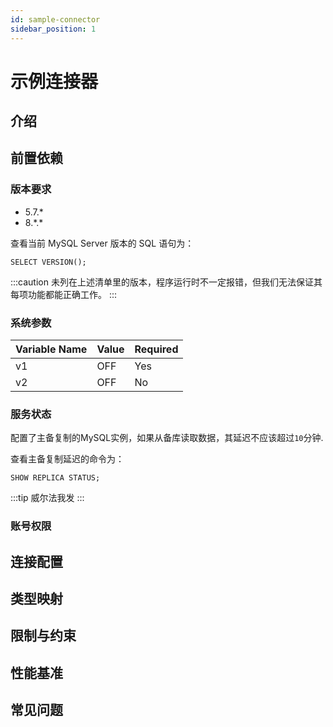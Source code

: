 ```yaml
---
id: sample-connector
sidebar_position: 1
---
```


# 示例连接器

## 介绍

## 前置依赖

### 版本要求

- 5.7.\*
- 8.\*.\*

查看当前 MySQL Server 版本的 SQL 语句为：

```mysql title="check-mysql-version.sql"
SELECT VERSION();
```

:::caution
未列在上述清单里的版本，程序运行时不一定报错，但我们无法保证其每项功能都能正确工作。
:::

### 系统参数
| Variable Name | Value | Required |
|:--------------|:------|:---------|
| v1            | OFF   | Yes      |
| v2            | OFF   | No       |

### 服务状态

配置了主备复制的MySQL实例，如果从备库读取数据，其延迟不应该超过`10`分钟.

查看主备复制延迟的命令为：

```mysql title="check-replica-delay.sql"
SHOW REPLICA STATUS;
```

:::tip
威尔法我发
:::

### 账号权限

## 连接配置

## 类型映射

## 限制与约束

## 性能基准

## 常见问题

